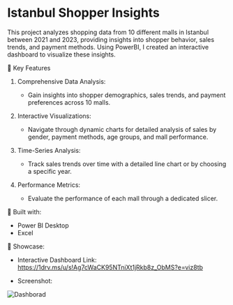 # Istanbul Shopper Insights
This project analyzes shopping data from 10 different malls in Istanbul between 2021 and 2023, providing insights into shopper behavior, sales trends, and payment methods. Using PowerBI, I created an interactive dashboard to visualize these insights.

📌 Key Features

1. Comprehensive Data Analysis:
   - Gain insights into shopper demographics, sales trends, and payment preferences across 10 malls.
   
2. Interactive Visualizations:
   - Navigate through dynamic charts for detailed analysis of sales by gender, payment methods, age groups, and mall performance.
   
3. Time-Series Analysis:
   - Track sales trends over time with a detailed line chart or by choosing a specific year.

4. Performance Metrics:
   - Evaluate the performance of each mall through a dedicated slicer.


📌 Built with:

- Power BI Desktop
- Excel


📌 Showcase:

- Interactive Dashboard Link: https://1drv.ms/u/s!Ag7cWaCK95NTniXt1jRkb8z_ObMS?e=viz8tb


- Screenshot:

![Dashborad](https://github.com/AseelMal/Istanbul-Shopper-Insights/assets/156844897/6da6baf3-142e-4648-b0ee-9c81aa354bc3)
